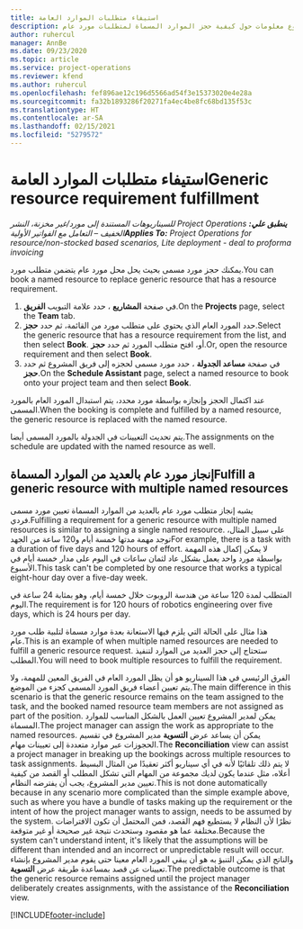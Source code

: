 ```yaml
---
title: استيفاء متطلبات الموارد العامة
description: يوفر هذا الموضوع معلومات حول كيفية حجز الموارد المسماة لمتطلبات مورد عام.
author: ruhercul
manager: AnnBe
ms.date: 09/23/2020
ms.topic: article
ms.service: project-operations
ms.reviewer: kfend
ms.author: ruhercul
ms.openlocfilehash: fef896ae12c196d5566ad54f3e15373020e4e28a
ms.sourcegitcommit: fa32b1893286f20271fa4ec4be8fc68bd135f53c
ms.translationtype: HT
ms.contentlocale: ar-SA
ms.lasthandoff: 02/15/2021
ms.locfileid: "5279572"
---
```

# <a name="generic-resource-requirement-fulfillment"></a><span data-ttu-id="c9f9d-103">استيفاء متطلبات الموارد العامة</span><span class="sxs-lookup"><span data-stu-id="c9f9d-103">Generic resource requirement fulfillment</span></span>

<span data-ttu-id="c9f9d-104">_**ينطبق علي:** ‏‫Project Operations للسيناريوهات المستندة إلى مورد/غير مخزنة‬، ‏‫النشر الخفيف – التعامل مع الفواتير الأولية‬_</span><span class="sxs-lookup"><span data-stu-id="c9f9d-104">_**Applies To:** Project Operations for resource/non-stocked based scenarios, Lite deployment - deal to proforma invoicing_</span></span>

<span data-ttu-id="c9f9d-105">يمكنك حجز مورد مسمى بحيث يحل محل مورد عام يتضمن متطلب مورد.</span><span class="sxs-lookup"><span data-stu-id="c9f9d-105">You can book a named resource to replace generic resource that has a resource requirement.</span></span>

1. <span data-ttu-id="c9f9d-106">في صفحة **المشاريع** ، حدد علامة التبويب **‏‫الفريق‬**.</span><span class="sxs-lookup"><span data-stu-id="c9f9d-106">On the **Projects** page, select the **Team** tab.</span></span>
2. <span data-ttu-id="c9f9d-107">حدد المورد العام الذي يحتوي على متطلب مورد من القائمة، ثم حدد **حجز**.</span><span class="sxs-lookup"><span data-stu-id="c9f9d-107">Select the generic resource that has a resource requirement from the list, and then select **Book**.</span></span> <span data-ttu-id="c9f9d-108">أو، افتح متطلب المورد ثم حدد **حجز**.</span><span class="sxs-lookup"><span data-stu-id="c9f9d-108">Or, open the resource requirement and then select **Book**.</span></span>
3. <span data-ttu-id="c9f9d-109">في صفحة **مساعد الجدولة** ، حدد مورد مسمى لحجزه إلى فريق المشروع ثم حدد **حجز**.</span><span class="sxs-lookup"><span data-stu-id="c9f9d-109">On the **Schedule Assistant** page, select a named resource to book onto your project team and then select **Book**.</span></span>

<span data-ttu-id="c9f9d-110">عند اكتمال الحجز وإنجازه بواسطة مورد محدد، يتم استبدال المورد العام بالمورد المسمى.</span><span class="sxs-lookup"><span data-stu-id="c9f9d-110">When the booking is complete and fulfilled by a named resource, the generic resource is replaced with the named resource.</span></span>

<span data-ttu-id="c9f9d-111">يتم تحديث التعيينات في الجدولة بالمورد المسمى أيضا.</span><span class="sxs-lookup"><span data-stu-id="c9f9d-111">The assignments on the schedule are updated with the named resource as well.</span></span>

## <a name="fulfill-a-generic-resource-with-multiple-named-resources"></a><span data-ttu-id="c9f9d-112">إنجاز مورد عام بالعديد من الموارد المسماة</span><span class="sxs-lookup"><span data-stu-id="c9f9d-112">Fulfill a generic resource with multiple named resources</span></span>
<span data-ttu-id="c9f9d-113">يشبه إنجاز متطلب مورد عام بالعديد من الموارد المسماة تعيين مورد مسمى فردي.</span><span class="sxs-lookup"><span data-stu-id="c9f9d-113">Fulfilling a requirement for a generic resource with multiple named resources is similar to assigning a single named resource.</span></span> <span data-ttu-id="c9f9d-114">على سبيل المثال، توجد مهمة مدتها خمسة أيام و120 ساعة من الجهد</span><span class="sxs-lookup"><span data-stu-id="c9f9d-114">For example, there is a task with a duration of five days and 120 hours of effort.</span></span> <span data-ttu-id="c9f9d-115">لا يمكن إكمال هذه المهمة بواسطة مورد واحد يعمل بشكل عاد لثمان ساعات في اليوم على مدار خمسة أيام في الأسبوع.</span><span class="sxs-lookup"><span data-stu-id="c9f9d-115">This task can't be completed by one resource that works a typical eight-hour day over a five-day week.</span></span> 

<span data-ttu-id="c9f9d-116">المتطلب لمدة 120 ساعة من هندسة الروبوت خلال خمسة أيام، وهو بمثابة 24 ساعة في اليوم.</span><span class="sxs-lookup"><span data-stu-id="c9f9d-116">The requirement is for 120 hours of robotics engineering over five days, which is 24 hours per day.</span></span>

<span data-ttu-id="c9f9d-117">هذا مثال على الحالة التي يلزم فيها الاستعانة بعدة موارد مسماة لتلبية طلب مورد عام.</span><span class="sxs-lookup"><span data-stu-id="c9f9d-117">This is an example of when multiple named resources are needed to fulfill a generic resource request.</span></span> <span data-ttu-id="c9f9d-118">ستحتاج إلى حجز العديد من الموارد لتنفيذ المطلب.</span><span class="sxs-lookup"><span data-stu-id="c9f9d-118">You will need to book multiple resources to fulfill the requirement.</span></span>

<span data-ttu-id="c9f9d-119">الفرق الرئيسي في هذا السيناريو هو أن يظل المورد العام في الفريق المعين للمهمة، ولا يتم تعيين أعضاء فريق المورد المسمى كجزء من الموضع.</span><span class="sxs-lookup"><span data-stu-id="c9f9d-119">The main difference in this scenario is that the generic resource remains on the team assigned to the task, and the booked named resource team members are not assigned as part of the position.</span></span> <span data-ttu-id="c9f9d-120">يمكن لمدير المشروع تعيين العمل بالشكل المناسب للموارد المسماة.</span><span class="sxs-lookup"><span data-stu-id="c9f9d-120">The project manager can assign the work as appropriate to the named resources.</span></span> <span data-ttu-id="c9f9d-121">يمكن أن يساعد عرض **التسوية** مدير المشروع في تقسيم الحجوزات عبر موارد متعددة إلى تعيينات مهام.</span><span class="sxs-lookup"><span data-stu-id="c9f9d-121">The **Reconciliation** view can assist a project manager in breaking up the bookings across multiple resources to task assignments.</span></span> <span data-ttu-id="c9f9d-122">لا يتم ذلك تلقائيًا لأنه في أي سيناريو أكثر تعقيدًا من المثال البسيط أعلاه، مثل عندما يكون لديك مجموعة من المهام التي تشكل المطلب أو القصد من كيفية تعيين مدير المشروع، يجب أن يفترضه النظام.</span><span class="sxs-lookup"><span data-stu-id="c9f9d-122">This is not done automatically because in any scenario more complicated than the simple example above, such as where you have a bundle of tasks making up the requirement or the intent of how the project manager wants to assign, needs to be assumed by the system.</span></span> <span data-ttu-id="c9f9d-123">نظرًا لأن النظام لا يستطيع فهم القصد، فمن المحتمل أن تكون الافتراضات مختلفة عما هو مقصود وستحدث نتيجة غير صحيحة أو غير متوقعة.</span><span class="sxs-lookup"><span data-stu-id="c9f9d-123">Because the system can't understand intent, it's likely that the assumptions will be different than intended and an incorrect or unpredictable result will occur.</span></span> <span data-ttu-id="c9f9d-124">والناتج الذي يمكن التنبؤ به هو أن يبقي المورد العام معينا حتى يقوم مدير المشروع بإنشاء تعيينات عن قصد بمساعدة طريقة عرض **التسوية**.</span><span class="sxs-lookup"><span data-stu-id="c9f9d-124">The predictable outcome is that the generic resource remains assigned until the project manager deliberately creates assignments, with the assistance of the **Reconciliation** view.</span></span>




[!INCLUDE[footer-include](../includes/footer-banner.md)]